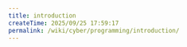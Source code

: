 ```yaml
---
title: introduction
createTime: 2025/09/25 17:59:17
permalink: /wiki/cyber/programming/introduction/
---
```

